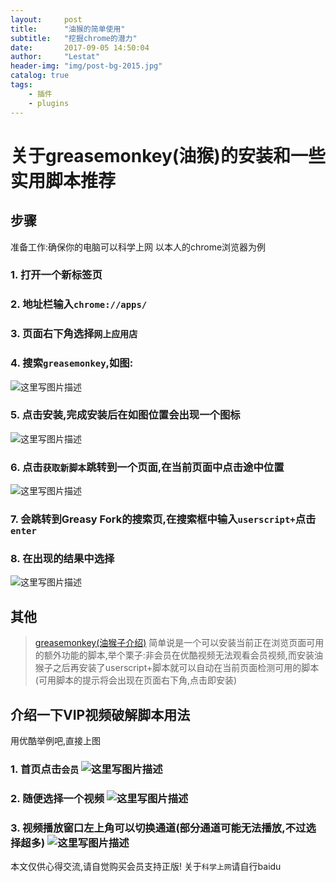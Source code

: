 ```yaml
---
layout:     post
title:      "油猴的简单使用"
subtitle:   "挖掘chrome的潜力"
date:       2017-09-05 14:50:04
author:     "Lestat"
header-img: "img/post-bg-2015.jpg"
catalog: true
tags:
    - 插件
    - plugins
---
```



# 关于greasemonkey(油猴)的安装和一些实用脚本推荐

## 步骤

准备工作:确保你的电脑可以科学上网
以本人的chrome浏览器为例

### 1. 打开一个新标签页

### 2. 地址栏输入`chrome://apps/`

### 3.  页面右下角选择`网上应用店`

### 4.  搜索`greasemonkey`,如图:
![这里写图片描述](https://lestat.b0.upaiyun.com/blog/20170905220548620.png)

### 5.  点击安装,完成安装后在如图位置会出现一个图标
![这里写图片描述](https://lestat.b0.upaiyun.com/blog/20170905220938865.png)

### 6.  点击`获取新脚本`跳转到一个页面,在当前页面中点击途中位置
![这里写图片描述](https://lestat.b0.upaiyun.com/blog/20170905221214234.png)

### 7.  会跳转到Greasy Fork的搜索页,在搜索框中输入`userscript+`点击`enter`

### 8. 在出现的结果中选择
![这里写图片描述](https://lestat.b0.upaiyun.com/blog/20170905221514070.png)


## 其他
>[greasemonkey(油猴子介绍)](https://zh.wikipedia.org/zh/Greasemonkey)
>简单说是一个可以安装当前正在浏览页面可用的额外功能的脚本,举个栗子:非会员在优酷视频无法观看会员视频,而安装油猴子之后再安装了userscript+脚本就可以自动在当前页面检测可用的脚本(可用脚本的提示将会出现在页面右下角,点击即安装)

## 介绍一下VIP视频破解脚本用法
用优酷举例吧,直接上图
### 1.  首页点击`会员` ![这里写图片描述](https://lestat.b0.upaiyun.com/blog/20170905223840097.png)
### 2. 随便选择一个视频 ![这里写图片描述](https://lestat.b0.upaiyun.com/blog/20170905223857412.png)
### 3.  视频播放窗口左上角可以切换通道(部分通道可能无法播放,不过选择超多) ![这里写图片描述](https://lestat.b0.upaiyun.com/blog/20170905223911820.png)
本文仅供心得交流,请自觉购买会员支持正版!
关于`科学上网`请自行baidu
